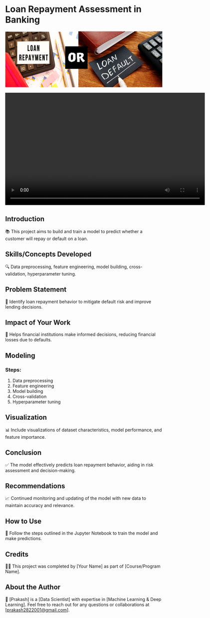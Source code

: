 # Loan Repayment Assessment in Banking

![](https://github.com/Prakashpsk/Loan-Repayment-Project/blob/main/repay_de_img.png)

<video width="640" height="360" controls>
  <source src="[URL_OF_YOUR_VIDEO_FILE](https://github.com/Prakashpsk/Loan-Repayment-Project/edit/main/README.md)" type="video/mp4">
  Your browser does not support the video tag.
</video>

## Introduction
📚 This project aims to build and train a model to predict whether a customer will repay or default on a loan.

## Skills/Concepts Developed
🔍 Data preprocessing, feature engineering, model building, cross-validation, hyperparameter tuning.

## Problem Statement
🎯 Identify loan repayment behavior to mitigate default risk and improve lending decisions.

## Impact of Your Work
💼 Helps financial institutions make informed decisions, reducing financial losses due to defaults.

## Modeling
### Steps:
1. Data preprocessing
2. Feature engineering
3. Model building
4. Cross-validation
5. Hyperparameter tuning

## Visualization
📊 Include visualizations of dataset characteristics, model performance, and feature importance.

## Conclusion
✅ The model effectively predicts loan repayment behavior, aiding in risk assessment and decision-making.

## Recommendations
📈 Continued monitoring and updating of the model with new data to maintain accuracy and relevance.

## How to Use
🔧 Follow the steps outlined in the Jupyter Notebook to train the model and make predictions.

## Credits
👨‍💻 This project was completed by [Your Name] as part of [Course/Program Name].

## About the Author
👋 [Prakash] is a [Data Scientist] with expertise in [Machine Learning & Deep Learning]. Feel free to reach out for any questions or collaborations at [prakash2822001@gmail.com].
